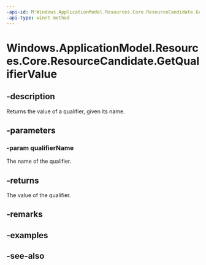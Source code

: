 ```yaml
---
-api-id: M:Windows.ApplicationModel.Resources.Core.ResourceCandidate.GetQualifierValue(System.String)
-api-type: winrt method
---
```


<!-- Method syntax
public string GetQualifierValue(System.String qualifierName)
-->

# Windows.ApplicationModel.Resources.Core.ResourceCandidate.GetQualifierValue

## -description
Returns the value of a qualifier, given its name.

## -parameters
### -param qualifierName
The name of the qualifier.

## -returns
The value of the qualifier.

## -remarks

## -examples

## -see-also
